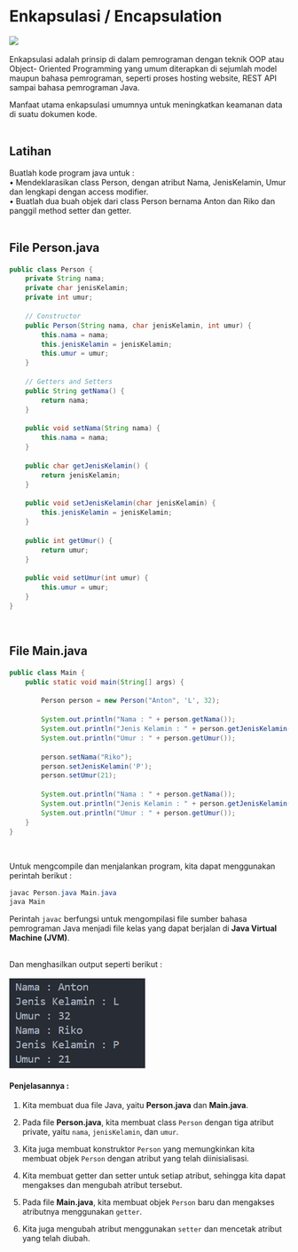 # Enkapsulasi / Encapsulation
<img src=https://raw.githubusercontent.com/bablubambal/All_logo_and_pictures/1ac69ce5fbc389725f16f989fa53c62d6e1b4883/programming%20languages/java.svg width="120px">

Enkapsulasi adalah prinsip di dalam pemrograman dengan teknik OOP atau Object- Oriented Programming yang umum diterapkan di sejumlah model maupun bahasa pemrograman, seperti proses hosting website, REST API sampai bahasa pemrograman Java.

Manfaat utama enkapsulasi umumnya untuk meningkatkan keamanan data di suatu dokumen kode. <br> <br>

## Latihan

Buatlah kode program java untuk : <br>
• Mendeklarasikan class Person, dengan atribut Nama, JenisKelamin, Umur dan lengkapi dengan access modifier. <br>
• Buatlah dua buah objek dari class Person bernama Anton dan Riko dan panggil method setter dan getter.<br> <br>

## File <b>Person.java</b>
``` java
public class Person {
    private String nama;
    private char jenisKelamin;
    private int umur;

    // Constructor
    public Person(String nama, char jenisKelamin, int umur) {
        this.nama = nama;
        this.jenisKelamin = jenisKelamin;
        this.umur = umur;
    }

    // Getters and Setters
    public String getNama() {
        return nama;
    }

    public void setNama(String nama) {
        this.nama = nama;
    }

    public char getJenisKelamin() {
        return jenisKelamin;
    }

    public void setJenisKelamin(char jenisKelamin) {
        this.jenisKelamin = jenisKelamin;
    }

    public int getUmur() {
        return umur;
    }

    public void setUmur(int umur) {
        this.umur = umur;
    }
}
```
<br>

## File <b>Main.java</b>
```java
public class Main {
    public static void main(String[] args) {

        Person person = new Person("Anton", 'L', 32);

        System.out.println("Nama : " + person.getNama());
        System.out.println("Jenis Kelamin : " + person.getJenisKelamin());
        System.out.println("Umur : " + person.getUmur());

        person.setNama("Riko");
        person.setJenisKelamin('P');
        person.setUmur(21);

        System.out.println("Nama : " + person.getNama());
        System.out.println("Jenis Kelamin : " + person.getJenisKelamin());
        System.out.println("Umur : " + person.getUmur());
    }
}
```
<br>

Untuk mengcompile dan menjalankan program, kita dapat menggunakan perintah berikut :
``` java
javac Person.java Main.java
java Main
```

Perintah ```javac``` berfungsi untuk mengompilasi file sumber bahasa pemrograman Java menjadi file kelas yang dapat berjalan di <b>Java Virtual Machine (JVM)</b>.<br> <br>

Dan menghasilkan output seperti berikut : <br> <br>
![img](P4/assets/output.png) <br>

#### Penjelasannya :
1. Kita membuat dua file Java, yaitu <b>Person.java</b> dan <b>Main.java</b>.

2. Pada file <b>Person.java</b>, kita membuat class ```Person``` dengan tiga atribut private, yaitu ```nama```, ```jenisKelamin```, dan ```umur```.

3. Kita juga membuat konstruktor ```Person``` yang memungkinkan kita membuat objek ```Person``` dengan atribut yang telah diinisialisasi.

4. Kita membuat getter dan setter untuk setiap atribut, sehingga kita dapat mengakses dan mengubah atribut tersebut.

5. Pada file <b>Main.java</b>, kita membuat objek ```Person``` baru dan mengakses atributnya menggunakan ```getter```.

6. Kita juga mengubah atribut menggunakan ```setter``` dan mencetak atribut yang telah diubah. <br> <br>

 

